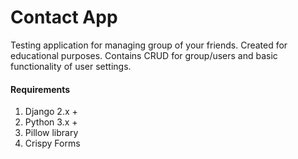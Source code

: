 # Contact App

Testing application for managing group of your friends. Created for educational purposes. 
Contains CRUD for group/users and basic functionality of user settings.

#### Requirements

1. Django 2.x +
2. Python 3.x +
3. Pillow library
4. Crispy Forms
